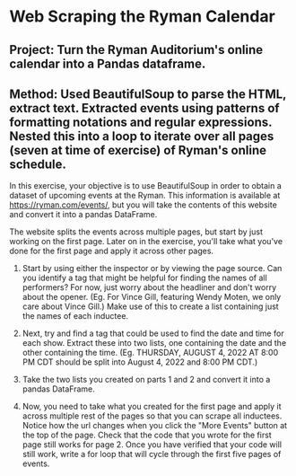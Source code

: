 # Web Scraping the Ryman Calendar

## Project: Turn the Ryman Auditorium's online calendar into a Pandas dataframe.

## Method: Used BeautifulSoup to parse the HTML, extract text. Extracted events using patterns of formatting notations and regular expressions. Nested this into a loop to iterate over all pages (seven at time of exercise) of Ryman's online schedule.

In this exercise, your objective is to use BeautifulSoup in order to obtain a dataset of upcoming events at the Ryman. This information is available at https://ryman.com/events/, but you will take the contents of this website and convert it into a pandas DataFrame.

The website splits the events across multiple pages, but start by just working on the first page. Later on in the exercise, you'll take what you've done for the first page and apply it across other pages.

1. Start by using either the inspector or by viewing the page source. Can you identify a tag that might be helpful for finding the names of all performers? For now, just worry about the headliner and don't worry about the opener. (Eg. For Vince Gill, featuring Wendy Moten, we only care about Vince Gill.) Make use of this to create a list containing just the names of each inductee.

2. Next, try and find a tag that could be used to find the date and time for each show. Extract these into two lists, one containing the date and the other containing the time. (Eg. THURSDAY, AUGUST 4, 2022 AT 8:00 PM CDT should be split into August 4, 2022 and 8:00 PM CDT.) 

3. Take the two lists you created on parts 1 and 2 and convert it into a pandas DataFrame.

4. Now, you need to take what you created for the first page and apply it across multiple rest of the pages so that you can scrape all inductees. Notice how the url changes when you click the "More Events" button at the top of the page. Check that the code that you wrote for the first page still works for page 2. Once you have verified that your code will still work, write a for loop that will cycle through the first five pages of events.
